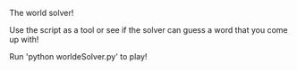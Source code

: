 The world solver!

Use the script as a tool or see if the solver can guess a word that you come up with!

Run 'python worldeSolver.py' to play!
